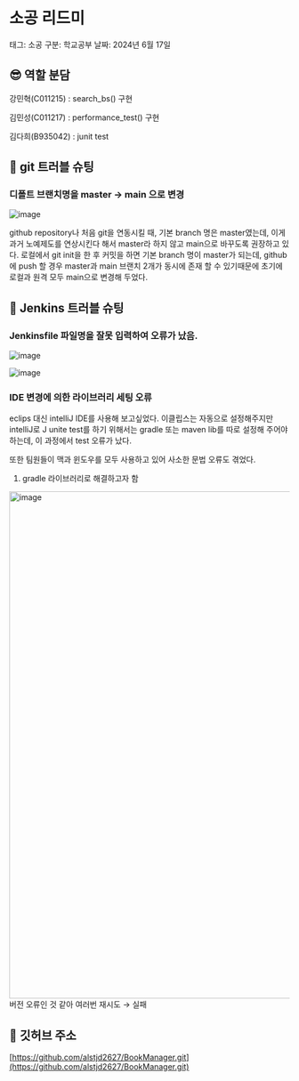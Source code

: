 # 소공 리드미

태그: 소공
구분: 학교공부
날짜: 2024년 6월 17일

## 😎 역할 분담

강민혁(C011215) : search_bs() 구현

김민성(C011217) : performance_test() 구현

김다희(B935042) : junit test

## 🤯 git 트러블 슈팅

### 디폴트 브랜치명을 master → main 으로 변경

![image](https://github.com/alstjd2627/BookManager/assets/119108655/41bc3e68-3398-4272-817b-bb7d0305e3ac)

github repository나 처음 git을 연동시킬 때, 기본 branch 명은 master였는데, 이게 과거 노예제도를 연상시킨다 해서 master라 하지 않고 main으로 바꾸도록 권장하고 있다. 로컬에서 git init을 한 후 커밋을 하면 기본 branch 명이 master가 되는데, github에 push 할 경우 master과 main 브랜치 2개가 동시에 존재 할 수 있기때문에 초기에 로컬과 원격 모두 main으로 변경해 두었다.

## 🤯 Jenkins 트러블 슈팅

### Jenkinsfile 파일명을 잘못 입력하여 오류가 났음.

![image](https://github.com/alstjd2627/BookManager/assets/119108655/396c6ecc-a830-4ba1-bcd4-1ff68f36c835)

![image](https://github.com/alstjd2627/BookManager/assets/119108655/d0e987da-a037-429d-807a-01e2fd8526f2)


### IDE 변경에 의한 라이브러리 세팅 오류

eclips 대신 intelliJ IDE를 사용해 보고싶었다. 이클립스는 자동으로 설정해주지만 intelliJ로 J unite test를 하기 위해서는 gradle 또는 maven lib를 따로 설정해 주어야 하는데, 이 과정에서 test 오류가 났다.

또한 팀원들이 맥과 윈도우를 모두 사용하고 있어 사소한 문법 오류도 겪었다.

1) gradle 라이브러리로 해결하고자 함

<img width="912" alt="image" src="https://github.com/alstjd2627/BookManager/assets/119108655/eff6df5a-84d6-49e6-9193-bcfc46adf242">
버전 오류인 것 같아 여러번 재시도 → 실패

## 🔗 깃허브 주소

[https://github.com/alstjd2627/BookManager.git](https://github.com/alstjd2627/BookManager.git)
